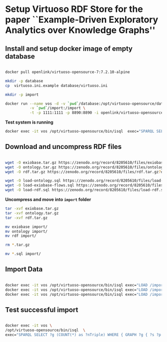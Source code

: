 # Setup Virtuoso RDF Store for the paper ``Example-Driven Exploratory Analytics over Knowledge Graphs''


## Install and setup docker image of empty database 


```bash

docker pull openlink/virtuoso-opensource-7:7.2.10-alpine

mkdir -p database
cp  virtuoso.ini.example database/virtuoso.ini

mkdir -p import

docker run --name vos -d -v `pwd`/database:/opt/virtuoso-opensource/database \
           -v `pwd`/import:/import \
           -t -p 1111:1111 -p 8890:8890 -i openlink/virtuoso-opensource-7:7.2.10-alpine 
```

**Test system is running**

```bash
docker exec -it vos /opt/virtuoso-opensource/bin/isql  exec="SPARQL SELECT COUNT(*) WHERE {?s ?p ?o };"
```


## Download and uncompress RDF files


```bash

wget -O exiobase.tar.gz https://zenodo.org/record/8205610/files/exiobase.tar.gz?download=1
wget -O ontology.tar.gz https://zenodo.org/record/8205610/files/ontology.tar.gz?download=1
wget -O rdf.tar.gz https://zenodo.org/record/8205610/files/rdf.tar.gz?download=1

wget -O load-ontology.sql https://zenodo.org/record/8205610/files/load-ontology.sql?download=1
wget -O load-exiobase-flows.sql https://zenodo.org/record/8205610/files/load-exiobase-flows.sql?download=1
wget -O load-rdf.sql https://zenodo.org/record/8205610/files/load-rdf.sql?download=1

```

**Uncompress and move into `import` folder**

```bash
tar -xvf exiobase.tar.gz 
tar -xvf ontology.tar.gz
tar -xvf rdf.tar.gz

mv exiobase import/
mv ontology import/
mv rdf import/

rm *.tar.gz

mv *.sql import/

```



## Import Data 

```bash

docker exec -it vos /opt/virtuoso-opensource/bin/isql exec="LOAD /import/load-ontology.sql"
docker exec -it vos /opt/virtuoso-opensource/bin/isql exec="LOAD /import/load-rdf.sql" 
docker exec -it vos /opt/virtuoso-opensource/bin/isql exec="LOAD /import/load-exiobase-flows.sql"

```

## Test successful import


```bash

docker exec -it vos \
/opt/virtuoso-opensource/bin/isql  \
exec="SPARQL SELECT ?g (COUNT(*) as ?nTriple) WHERE { GRAPH ?g { ?s ?p ?o } } GROUP BY ?g;"

```
